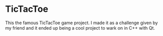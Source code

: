 # TicTacToe
 This the famous TicTacToe game project. I made it as a challenge given by my friend and it ended up being a cool project to wark on in C++ with Qt.
